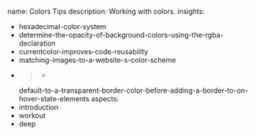 name: Colors Tips
description: Working with colors.
insights:
  - hexadecimal-color-system
  - determine-the-opacity-of-background-colors-using-the-rgba-declaration
  - currentcolor-improves-code-reusability
  - matching-images-to-a-website-s-color-scheme
  - >-
    default-to-a-transparent-border-color-before-adding-a-border-to-on-hover-state-elements
aspects:
  - introduction
  - workout
  - deep
 
